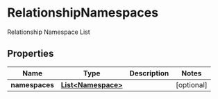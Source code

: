 

# RelationshipNamespaces

Relationship Namespace List

## Properties

| Name | Type | Description | Notes |
|------------ | ------------- | ------------- | -------------|
|**namespaces** | [**List&lt;Namespace&gt;**](Namespace.md) |  |  [optional] |



